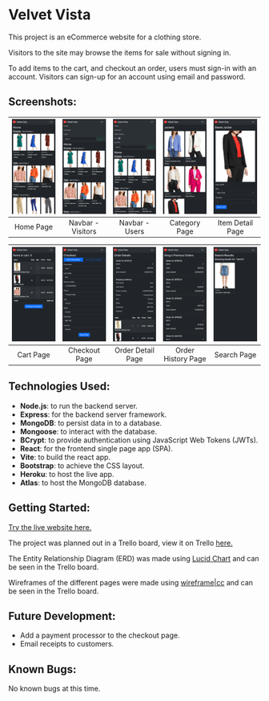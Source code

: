 # Velvet Vista
This project is an eCommerce website for a clothing store.

Visitors to the site may browse the items for sale without signing in.

To add items to the cart, and checkout an order, users must sign-in with an account. Visitors can sign-up for an account using email and password.

## Screenshots:
<table width="100%">
  <thead>
    <tr>
      <th width="20%"><img src="screenshots/1_home.png"/></th>
      <th width="20%"><img src="screenshots/2_nav_visitor.png"/></th>
      <th width="20%"><img src="screenshots/2_nav_user.png"/></th>
      <th width="20%"><img src="screenshots/3_category.png"/></th>
      <th width="20%"><img src="screenshots/4_item_detail.png"/></th>
    </tr>
  </thead>
  <tbody>
    <tr>
      <td width="20%" align="center">Home Page</td>
      <td width="20%" align="center">Navbar - Visitors</td>
      <td width="20%" align="center">Navbar - Users</td>
      <td width="20%" align="center">Category Page</td>
      <td width="20%" align="center">Item Detail Page</td>
    </tr>
  </tbody>
</table>

<table width="100%">
  <thead>
    <tr>
      <th width="20%"><img src="screenshots/5_cart.png"/></th>
      <th width="20%"><img src="screenshots/6_checkout.png"/></th>
      <th width="20%"><img src="screenshots/7_order_details.png"/></th>
      <th width="20%"><img src="screenshots/8_order_history.png"/></th>
      <th width="20%"><img src="screenshots/9_search.png"/></th>
    </tr>
  </thead>
  <tbody>
    <tr>
      <td width="20%" align="center">Cart Page</td>
      <td width="20%" align="center">Checkout Page</td>
      <td width="20%" align="center">Order Detail Page</td>
      <td width="20%" align="center">Order History Page</td>
      <td width="20%" align="center">Search Page</td>
    </tr>
  </tbody>
</table>

## Technologies Used:
* __Node.js__: to run the backend server.
* __Express__: for the backend server framework.
* __MongoDB__: to persist data in to a database.
* __Mongoose__: to interact with the database.
* __BCrypt__: to provide authentication using JavaScript Web Tokens (JWTs).
* __React__: for the frontend single page app (SPA).
* __Vite__: to build the react app.
* __Bootstrap__: to achieve the CSS layout.
* __Heroku__: to host the live app.
* __Atlas__: to host the MongoDB database.

## Getting Started:
[Try the live website here.](https://velvet-vista-30171128f9c5.herokuapp.com/)

The project was planned out in a Trello board, view it on Trello [here.](https://trello.com/b/jf9ay66D/velvet-vista-project-planning)

The Entity Relationship Diagram (ERD) was made using [Lucid Chart](https://www.lucidchart.com) and can be seen in the Trello board.

Wireframes of the different pages were made using [wireframe|cc](https://wireframe.cc/) and can be seen in the Trello board.

## Future Development:
* Add a payment processor to the checkout page.
* Email receipts to customers.

## Known Bugs:
No known bugs at this time.
